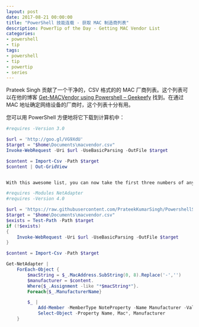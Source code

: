 ```yaml
---
layout: post
date: 2017-08-21 00:00:00
title: "PowerShell 技能连载 - 获取 MAC 制造商列表"
description: PowerTip of the Day - Getting MAC Vendor List
categories:
- powershell
- tip
tags:
- powershell
- tip
- powertip
- series
---
```

Prateek Singh 贡献了一个干净的，CSV 格式的的 MAC 厂商列表。这个列表可以在他的博客 [Get-MACVendor using Powershell – Geekeefy](https://geekeefy.wordpress.com/2017/07/06/get-mac-vendor-using-powershell/) 找到。在通过 MAC 地址确定网络设备的厂商时，这个列表十分有用。

您可以用 PowerShell 方便地将它下载到计算机中：

```powershell
#requires -Version 3.0

$url = 'http://goo.gl/VG9XdU'
$target = "$home\Documents\macvendor.csv"
Invoke-WebRequest -Uri $url -UseBasicParsing -OutFile $target

$content = Import-Csv -Path $target
$content | Out-GridView


With this awesome list, you can now take the first three numbers of any MAC address and find its manufacturer. Here is a simple sample implementation taking the information from Get-NetAdapter, and adding Manufacturer info:

#requires -Modules NetAdapter
#requires -Version 4.0

$url = 'https://raw.githubusercontent.com/PrateekKumarSingh/PowershellScrapy/master/MACManufacturers/MAC_Manufacturer_Reference.csv'
$target = "$home\Documents\macvendor.csv"
$exists = Test-Path -Path $target
if (!$exists)
{
    Invoke-WebRequest -Uri $url -UseBasicParsing -OutFile $target
}

$content = Import-Csv -Path $target

Get-NetAdapter |
    ForEach-Object {
        $macString = $_.MacAddress.SubString(0, 8).Replace('-','')
        $manufacturer = $content.
        Where{$_.Assignment -like "*$macString*"}.
        Foreach{$_.ManufacturerName}

        $_ | 
            Add-Member -MemberType NoteProperty -Name Manufacturer -Value $manufacturer[0] -PassThru |
            Select-Object -Property Name, Mac*, Manufacturer  
    }
```

<!--本文国际来源：[Getting MAC Vendor List](http://community.idera.com/powershell/powertips/b/tips/posts/getting-mac-vendor-list)-->
